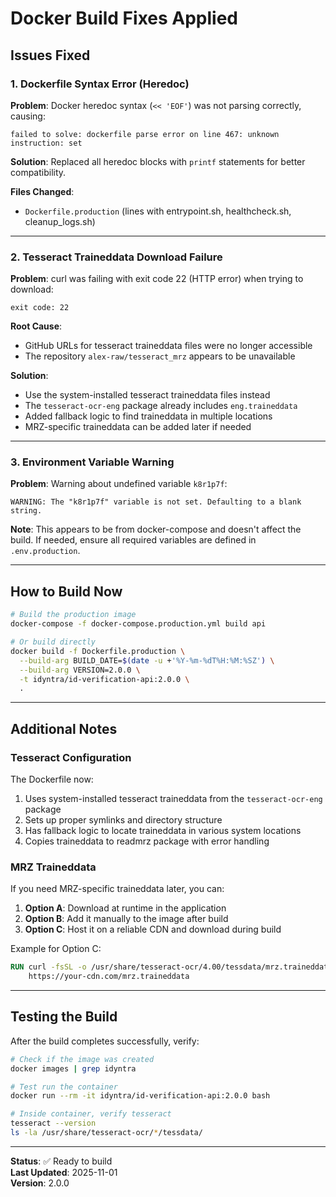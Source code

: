 # Docker Build Fixes Applied

## Issues Fixed

### 1. Dockerfile Syntax Error (Heredoc)
**Problem**: Docker heredoc syntax (`<< 'EOF'`) was not parsing correctly, causing:
```
failed to solve: dockerfile parse error on line 467: unknown instruction: set
```

**Solution**: Replaced all heredoc blocks with `printf` statements for better compatibility.

**Files Changed**:
- `Dockerfile.production` (lines with entrypoint.sh, healthcheck.sh, cleanup_logs.sh)

---

### 2. Tesseract Traineddata Download Failure
**Problem**: curl was failing with exit code 22 (HTTP error) when trying to download:
```
exit code: 22
```

**Root Cause**: 
- GitHub URLs for tesseract traineddata files were no longer accessible
- The repository `alex-raw/tesseract_mrz` appears to be unavailable

**Solution**: 
- Use the system-installed tesseract traineddata files instead
- The `tesseract-ocr-eng` package already includes `eng.traineddata`
- Added fallback logic to find traineddata in multiple locations
- MRZ-specific traineddata can be added later if needed

---

### 3. Environment Variable Warning
**Problem**: Warning about undefined variable `k8r1p7f`:
```
WARNING: The "k8r1p7f" variable is not set. Defaulting to a blank string.
```

**Note**: This appears to be from docker-compose and doesn't affect the build. If needed, ensure all required variables are defined in `.env.production`.

---

## How to Build Now

```bash
# Build the production image
docker-compose -f docker-compose.production.yml build api

# Or build directly
docker build -f Dockerfile.production \
  --build-arg BUILD_DATE=$(date -u +'%Y-%m-%dT%H:%M:%SZ') \
  --build-arg VERSION=2.0.0 \
  -t idyntra/id-verification-api:2.0.0 \
  .
```

---

## Additional Notes

### Tesseract Configuration
The Dockerfile now:
1. Uses system-installed tesseract traineddata from the `tesseract-ocr-eng` package
2. Sets up proper symlinks and directory structure
3. Has fallback logic to locate traineddata in various system locations
4. Copies traineddata to readmrz package with error handling

### MRZ Traineddata
If you need MRZ-specific traineddata later, you can:

1. **Option A**: Download at runtime in the application
2. **Option B**: Add it manually to the image after build
3. **Option C**: Host it on a reliable CDN and download during build

Example for Option C:
```dockerfile
RUN curl -fsSL -o /usr/share/tesseract-ocr/4.00/tessdata/mrz.traineddata \
    https://your-cdn.com/mrz.traineddata
```

---

## Testing the Build

After the build completes successfully, verify:

```bash
# Check if the image was created
docker images | grep idyntra

# Test run the container
docker run --rm -it idyntra/id-verification-api:2.0.0 bash

# Inside container, verify tesseract
tesseract --version
ls -la /usr/share/tesseract-ocr/*/tessdata/
```

---

**Status**: ✅ Ready to build  
**Last Updated**: 2025-11-01  
**Version**: 2.0.0
